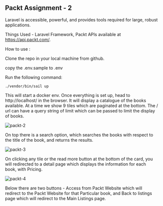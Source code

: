 ## Packt Assignment - 2

Laravel is accessible, powerful, and provides tools required for large, robust applications.

Things Used - Laravel Framework, Packt APIs available at https://api.packt.com/.

How to use : 

Clone the repo in your local machine from github.

copy the .env.sample to .env

Run the following command: 

```./vendor/bin/sail up```

This will start a docker env. Once everything is set up, head to http://localhost/ in the browser. It will display a catalogue of the books available. At a time we show 9 tiles which are paginated at the bottom. The / url can have a query string of limit which can be passed to limit the display of books.

![packt-2](https://user-images.githubusercontent.com/5665522/143895789-12270b76-9f89-4edd-8c74-834853bded58.png)

On top there is a search option, which searches the books with respect to the title of the book, and returns the results.

![packt-3](https://user-images.githubusercontent.com/5665522/143896072-6e0e59dd-e26a-4ea4-b54c-dc7af4857463.png)

On clicking any tile or the read more button at the bottom of the card, you will redirected to a detail page which displays the information for each book, with Pricing.

![packt-4](https://user-images.githubusercontent.com/5665522/143896331-4835a518-0ad3-4b46-bed7-38624e3bdb7b.png)

Below there are two buttons - Access from Packt Website which will redirect to the Packt Website for that Particular book, and Back to listings page which will redirect to the Main Listings page.
